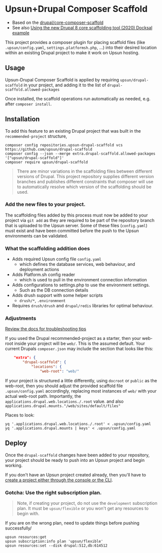 # Upsun+Drupal Composer Scaffold

* Based on the [drupal/core-composer-scaffold](https://www.drupal.org/docs/develop/using-composer/using-drupals-composer-scaffold)
* See also [Using the new Drupal 8 core scaffolding tool (2020) Docksal example](https://medium.com/@twfahey/using-the-new-d8-core-scaffolding-tool-48cbda9c1cd3)

This project provides a composer plugin for placing scaffold files 
(like `.upsun/config.yaml`, `settings.platformsh.php`, …) 
into their desired location within an existing Drupal project to make it work on Upsun hosting.

## Usage

Upsun-Drupal Composer Scaffold is applied by requiring `upsun/drupal-scaffold` in your
project, and adding it to the list of `drupal-scaffold.allowed-packages`

Once installed, the scaffold operations run automatically as needed, e.g. after
`composer install`.

## Installation

To add this feature to an existing Drupal project that was built in the `recommended-project` structure, 

```
composer config repositories.upsun-drupal-scaffold vcs https://github.com/upsun/drupal-scaffold
composer config --json --merge extra.drupal-scaffold.allowed-packages '["upsun/drupal-scaffold"]'
composer require upsun/drupal-scaffold
```

> There are minor variations in the scaffolding files between different versions of Drupal.
> This project repository supplies different version branches and publishes different constraints
> that composer will use to automatically resolve which version of the scaffolding should be used.

### Add the new files to your project.

The scaffolding files added by this process must now be added to your project via `git add`
as they are required to be part of the repository branch that is uploaded to the Upsun server. 
Some of these files (`config.yaml`) must exist and have been committed before the push to the Upsun environments can be validated.

### What the scaffolding addition does

* Adds required Upsun config file `config.yaml`
  * which defines the database services, web behaviour, and deployment actions
* Adds Platform.sh config reader 
  * which is used to pull in the environment connection information
* Adds configurations to settings.php to use the environment settings.
  * Such as the DB connection details
* Adds drush support with some helper scripts
  * `drush/*`, `.environmnent`
* Requires `drush/drush` and `drupal/redis` libraries for optimal behaviour.

### Adjustments

[Review the docs for troubleshooting tips](https://docs.upsun.com/get-started/here/configure.html#errors-on-first-push)

If you used the Drupal recommended-project as a starter, 
then your web-root inside your project will be `web/`. This is the assumed default.
Your current Drupals `composer.json` may include the section that looks like this:

```json
    "extra": {
        "drupal-scaffold": {
            "locations": {
                "web-root": "web/"
```

If your project is structured a little differently, using `docroot` or `public`
as the web-root, then you should adjust the provided scaffold file 
`.upsun/config.yaml` accordingly, 
replacing most instances of `web/` with your actual web-root path.
Importantly, the `applications.drupal.web.locations./.root` value.
and also `applications.drupal.mounts."/web/sites/default/files"` 

Places to look:

```
yq '.applications.drupal.web.locations./.root' < .upsun/config.yaml
yq '.applications.drupal.mounts | keys' < .upsun/config.yaml
```


## Deploy

Once the `drupal-scaffold` changes have been added to your repository, 
your project should be ready to push into an Upsun project and begin working.

If you don't have an Upsun project created already,
then you'll have to [create a project either through the console or the CLI](https://docs.upsun.com/get-started/here/create-project.html).

### Gotcha: Use the right subscription plan.

> Note, if creating your project, do not use the `development` subscription plan.
> It must be `upsun/flexible` or you won't get any resources to begin with.

If you are on the wrong plan, need to update things before pushing successfully/
```
upsun resources:get
upsun subscription:info plan 'upsun/flexible'
upsun resources:set --disk drupal:512,db:614512
```